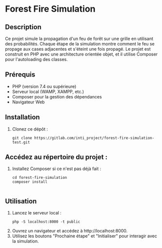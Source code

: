 # Forest Fire Simulation

## Description
Ce projet simule la propagation d'un feu de forêt sur une grille en utilisant des probabilités. Chaque étape de la simulation montre comment le feu se propage aux cases adjacentes et s'éteint une fois propagé. Le projet est construit en PHP avec une architecture orientée objet, et il utilise Composer pour l'autoloading des classes.

## Prérequis
- PHP (version 7.4 ou supérieure)
- Serveur local (WAMP, XAMPP, etc.)
- Composer pour la gestion des dépendances
- Navigateur Web

## Installation
1. Clonez ce dépôt :
   ```
   git clone https://gitlab.com/inti_project/forest-fire-simulation-test.git

## Accédez au répertoire du projet :


1. Installez Composer si ce n'est pas déjà fait :
   ```
   cd forest-fire-simulation
   composer install


## Utilisation
1. Lancez le serveur local :
   ```
   php -S localhost:8000 -t public
   
2. Ouvrez un navigateur et accédez à http://localhost:8000.
3. Utilisez les boutons "Prochaine étape" et "Initialiser" pour interagir avec la simulation.
